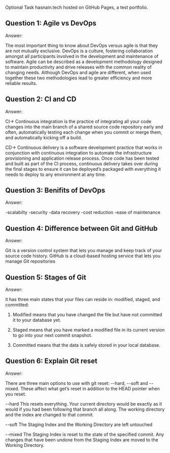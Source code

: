 Optional Task 
hasnain.tech hosted on GitHub Pages, a test portfolio. 



Question 1: Agile vs DevOps
-------------------------------------------------------------------------------------------------------------
Answer:

The most important thing to know about DevOps versus agile is that they are not mutually exclusive. DevOps is a culture, fostering collaboration amongst all participants involved in the development and maintenance of software. Agile can be described as a development methodology designed to maintain productivity and drive releases with the common reality of changing needs. Although DevOps and agile are different, when used together these two methodologies lead to greater efficiency and more reliable results.




Question 2: CI and CD
-------------------------------------------------------------------------------------------------------------
Answer:

CI-> Continuous integration is the practice of integrating all your code changes into the main branch of a shared source code repository early and often, automatically testing each change when you commit or merge them, and automatically kicking off a build.

CD-> Continuous delivery is a software development practice that works in conjunction with continuous integration to automate the infrastructure provisioning and application release process. Once code has been tested and built as part of the CI process, continuous delivery takes over during the final stages to ensure it can be deployed’s packaged with everything it needs to deploy to any environment at any time. 




Question 3: Benifits of DevOps
-------------------------------------------------------------------------------------------------------------
Answer: 

-scalabilty
-security
-data recovery
-cost reduction
-ease of maintenance




Question 4: Difference between Git and GitHub
-------------------------------------------------------------------------------------------------------------
Answer:

Git is a version control system that lets you manage and keep track of your source code history. GitHub is a cloud-based hosting service that lets you manage Git repositories




Question 5: Stages of Git  
-------------------------------------------------------------------------------------------------------------
Answer: 

it has three main states that your files can reside in: modified, staged, and committed:

1) Modified means that you have changed the file but have not committed it to your database yet.

2) Staged means that you have marked a modified file in its current version to go into your next commit snapshot.

3) Committed means that the data is safely stored in your local database.




Question 6: Explain Git reset
-------------------------------------------------------------------------------------------------------------
Answer:

There are three main options to use with git reset: --hard, --soft and --mixed. These affect what get’s reset in addition to the HEAD pointer when you reset.

--hard 
This resets everything. Your current directory would be exactly as it would if you had been following that branch all along. The working directory and the index are changed to that commit.


--soft 
The Staging Index and the Working Directory are left untouched


--mixed
The Staging Index is reset to the state of the specified commit. Any changes that have been undone from the Staging Index are moved to the Working Directory.